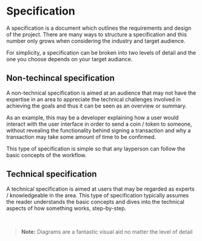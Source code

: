 # Specification

A specification is a document which outlines the requirements and design of the project. There are many ways to structure a specification and this number only grows when considering the industry and target audience.

For simplicity, a specification can be broken into two levels of detail and the one you choose depends on your target audiance.

## Non-techincal specification

A non-technical specification is aimed at an audience that may not have the expertise in an area to appreciate the technical challenges involved in achieving the goals and thus it can be seen as an overview or summary.

As an example, this may be a developer explaining how a user would interact with the user interface in order to send a coin / token to someone, without revealing the functionality behind signing a transaction and why a transaction may take some amount of time to be confirmed.

This type of specification is simple so that any layperson can follow the basic concepts of the workflow.

## Technical specification

A technical specification is aimed at users that may be regarded as experts / knowledgeable in the area. This type of specification typically assumes the reader understands the basic concepts and dives into the technical aspects of how something works, step-by-step.

<br> 

> **Note:** Diagrams are a fantastic visual aid no matter the level of detail
